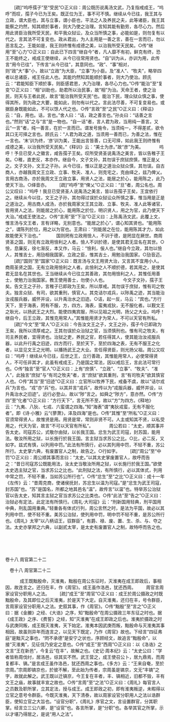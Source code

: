 <!-- { "loadSidebar": true } -->
　　[疏]“呜呼孺子”至“受民”○正义曰：周公既历说禹汤文武，乃复指戒成王，“呜呼”而叹，孺子今已为王矣。既正位为王，事不可不慎。继续从今已往，我王其与立政，谓大臣也，其与立事，谓小臣也，平法之人及养民之夫，此等诸臣，我王其能察之灼然，知其顺於事者，则大乃使之治理。言知其能有勤劳，各尽心力。然后用此贤臣治我所受天民，和平我众狱讼，及众当所慎之事，必能如是，则勿复有以代之。言其法不可复变也。政从君出，为人主用是一善之言，善在一言而已，勿以恶言乱之。王能如是，我王则终惟有成德之美，以治我所受天民矣。○传“继用”至“心力”○正义曰：自此已下四言“继自今”者，凡人靡不有初，鲜克有终，恐王不能终之，戒成王使继续，从今已往常用贤也。“自”训为从，亦训为用，此传言“用今已往”，下传言“从今已往”，其意同也。“政”、“事”相对，则“政”大“事”小，故以“立政”为大臣，“立事”为小臣。及“准人”、“牧夫”，略举四者以总诸臣，戒王任此人也。其能灼然知其能顺於事者，则大乃使治。顾氏云：“君能知臣下顺於事，则臣感君恩，大乃治理，各尽心力也。”○传“能治”至“复变”○正义曰：“相”训助也，助君所以治民事，故“相”为治。天命王者，使之治民，则天与王者此民，故言“能治我所受天民”也。能治下民，理众狱众慎之事，使得其所，则为政之大要，能如此，则勿有以代之。言此法尽善，不可复变易也。或据臣身既能如此，不可以馀人代之也。○传“言政”至“之民”○正义曰：《释诂》云：“自，用也。话，言也。”舍人曰：“话，政之善言也。”孙炎曰：“话善之言也。”然则“话”之与“言”是一物也。“自一话”者，言人君为政，当用纯一善言。又云“一言”者，纯一善言，在於一言而已。谓发号施令，当须纯一，不得差贰，欲令其口无可择之言也。顾氏云：“人君为政之道，当须用一善而已，为善之法，惟在一言也。‘末’训为终，‘彦’训为美，王能出言皆善，口无可择，如此我王则终惟有成德之美，以治我所受天民矣。”《释训》云：“美士为彦。”故“彦”为美。
　
　　呜呼！予旦已受人之徽言，咸告孺子王矣。叹所受贤圣说禹汤之美言，皆以告稚子王矣。○稚，直吏反，本亦作。继自今，文子文孙，其勿误于庶狱庶慎，惟正是乂之。文子文孙，文王之子孙。从今已往，惟以正是之道治众狱众慎，其勿误。自古商人，亦越我周文王立政、立事、牧夫、准人，则克宅之，克由绎之，兹乃俾乂。言用古商汤，亦於我周文王立政立事，用贤人之法，能居之於心，能用陈之，此乃使天下治。○绎音亦。 
　　[疏]“呜呼”至“俾乂”○正义曰：“旦”者，周公名也。周公又叹曰：“呜呼！我旦已受贤圣人说禹汤之美言，皆以告孺子王矣，王宜依行之。继续从今以往，文王之子孙，其勿得过误於众狱讼众所慎之事，惟当用是正是之道治之。用古商人成汤，亦於我周家文王其立政、立事、牧夫、准人此等诸官，皆用贤人之法，则能居之於心，能用陈之於位，明识贤人，用之为官，此乃使天下大治。”戒成王使法之。○传“言用”至“下治”○正义曰：上陈禹汤文武，此覆上文，惟言汤与文王者，言有详略，无别意也。“能居之於心”，谓心知其贤也。“能用陈之”，谓陈列於位，用之以为官也。王肃曰：“则能居之在位，能用陈其才力，如此故能使天下治也。”
　
　　国则罔有立政用憸人，不训于德，是罔显在厥世。商周贤圣之国，则无有立政用憸利之人者。憸人不训於德，是使其君无显名在其世。○憸，息廉反，徐七渐反，本又作，马云：“憸利，佞人也。”继自今立政，其勿以憸人，其惟吉士，用劢相我国家。立政之臣，惟其吉士，用勉治我国家。○劢音迈。 
　　[疏]“国则”至“国家”○正义曰：既言汤与文王用贤大治，又言其不宜用小人。商周圣贤之国，无有立政用憸利之人者。此憸利之人不顺於德，若其用之，是使其君无显名在其世也。王当继续从今已往立其善政，其勿用憸利之人，其惟任用善士，使勉力治我国家。教王使用善士，勿使小人也。
　
　　今文子文孙，孺子王矣。告文王之子孙，言稚子已即政为王矣，所以厚戒。其勿误于庶狱，惟有司之牧夫。独言众狱、有司，欲其重刑，慎官人。其克诘尔戎兵，以陟禹之迹，其当能治汝戎服兵器，威怀并设，以升禹治水之旧迹。○诘，起一反，马云：“宾也。”方行天下，至于海表，罔有不服，方，四方。海表，蛮夷戎狄，无不服化者。以觐文王之耿光，以扬武王之大烈。能使四夷宾服，所以见祖之光明，扬父之大业。呜呼！继自今，后王立政，其惟克用常人。”其惟能用贤才为常人，不可以天官有所私。 
　　[疏]“今文”至“常人”○正义曰：今告汝文王之子，文王之孙，孺子今已即政为王矣，我所以须厚戒之。王其勿误於众治狱之官，当须慎刑也。惟有司之牧夫，有司主养民者，宜得贤也。治狱之吏，养民之官，若任得其人，使其能治汝戎服兵器，以此升行禹之旧迹，四方而行，至於天下，至於四海之表，无有不服王之化者，以显见文王之光明，以播扬武王之大业。言任得贤臣，则光扬父祖。周公又叹曰：“呜呼！继续从今已往，后世之王，立行善政，其惟能用常人，必使常得贤人，不可任非其才，此虽有戒成王，乃是国之常法，因以戒后王，言此法可常行也。○传“独言”至“官人”○正义曰：上有“庶慎”、“立政”、“立事”、“牧夫”、“准人”，此独言“庶狱”与“有司之牧夫”者，言“庶狱”欲其重刑，言“有司牧夫”欲其慎官人也。○传“其当”至“旧迹”○正义曰：立官所以牧养下民，戒备不虞，故以“诘尔戎兵”为言也。“戎”亦“兵”也，以其并言“戎兵”，故传以为“戎服兵器，威怀并设，以升禹治水之旧迹”。远行必登山，故以“陟”言之。如舜之“陟方”，意亦然。○传“方四”至“化者”○正义曰：“方行天下”，言无所不至，故以“方”为四方。《释地》云：“九夷、八狄、七戎、六蛮谓之四海。”知“海表”谓“夷狄戎蛮，无有不服化者”。即《诗·小雅》云“《蓼萧》，泽及四海”是也。○传“其惟”至“所私”○正义曰：官须常得贤人，故惟贤是用。用贤是常，常则非贤不可。人主或知其不贤，以私受用之，代天为官，故言“不可以天官有所私”。
　
　　周公若曰：“太史，顺其事并告太史。司寇苏公，式敬尔由狱，以长我王国。忿生为武王司寇，封苏国，能用法。敬汝所用之狱，以长施行於我王国。言主狱当求苏公之比。○比，必二反，又如字。兹式有慎，以列用中罚。”此法有所慎行，必以其列用中罚，不轻不重，苏公所行。太史掌六典，有废置官人之制，故告之。○行如字。 
　　[疏]“周公”至“中罚”○正义曰：周公顺其事而言曰：“太史。”以其太史掌废置官人，故呼而告之：“昔日司寇苏公既能用法，汝太史当敬汝所用之狱，以长施行於我王国。”欲使太史选主狱之官，当求苏公之比也。“此刑狱之法，有所慎行，必以其体式，列用中常之罚，不轻不重，当如苏公所行也”。○传“忿生”至“之比”○正义曰：成十一年《左传》云：“昔周克商，使诸侯抚封，苏忿生以温为司寇。”是“忿生为武王司寇，封苏国”也。“苏”是国名，所都之地其邑名“温”，故传言“以温”也。特举苏公治狱官以告太史，知其言主狱之官当求苏公之比类也。○传“此法”至“告之”○正义曰：治狱必有定法，此定法有所慎行。《周礼·大司寇》云：“刑新国用轻典，刑平国用中典，刑乱国用重典。”轻重各有体式行列，周公言然之时，是法为平国，故必以其列用中罚，使不轻不重。美苏公治狱，使列用中罚，明中罚不轻不重，是苏公所行也。《周礼》太宰“以八柄诏王，驭群臣”，有爵、禄、废、置、生、杀、与、夺之法。太史亦掌邦之六典，以副贰太宰，是太史有废置官人之制，故特呼而告之也。 

　

　 

卷十八 周官第二十二 

　卷十八 周官第二十二 　 

　
　　成王既黜殷命，灭淮夷，黜殷在周公东征时，灭淮夷在成王即政后，事相因，故连言之。还归在丰，作《周官》。成王虽作洛邑，犹还西周。 
　　周官言周家设官分职用人之法。 
　　[疏]“成王”至“周官”○正义曰：成王於周公摄政之时既黜殷命，及其即位之后灭淮夷，於是天下大定。自灭淮夷，还归在丰，号令群臣，言周家设官分职用人之法。史叙其事，作《周官》。○传“黜殷”至“言之”○正义曰：据《金縢》之经、《大诰》之序，知“黜殷命”在周公摄政三年东征之时也。据《成王政》之序、《费誓》之经，知“灭淮夷”在成王即政之后也。淮夷於摄政之时与武庚同叛，成王既灭淮夷，天下始定。淮夷本因武庚而叛，黜殷命与灭淮夷其事相因，故虽则异年而连言之，以见天下既定，乃作《周官》故也。下经言“四征弗庭”是黜灭之事也，“罔不承德”是安宁之状也，序顾经文，故追言“黜殷命”，以接“灭淮夷”，见征伐乃安定之意也。○传“成王”至“西周”○正义曰：以《洛诰》之文言“王在新邑”，今复云“在丰”，故解之也。《史记·周本纪》云：“太史公曰：“学者皆称周伐纣，居洛邑，综其实不然。武王营之，成王使召公卜，居九鼎焉，而周复都丰、镐。”是言成王虽作洛邑，犹还西周之事也。《多方》云：“王来自奄，至於宗周。”宗周即镐京也，於彼不解，至此始为传者，宗周虽是镐京，文无“丰镐”之字，故就此解之。武王既以迁镐京，今王复在丰者，丰、镐相近，旧都不毁，丰有文王之庙，故事就丰宣之故也。○传“言周”至“之法”○正义曰：《周礼》每官言人之员数及职所掌，立其定法，授与成王。成王即政之初，即有淮夷叛逆，未暇得以立官之意号令群臣。今既灭淮夷，天下清泰，故以周家设官分职用人之法以诰群臣，使知立官之大旨也。“设官分职”，《周礼》序官之文，言设置群官，分其职掌。经言立三公六卿，是“设官”也。各言所掌，是“分职”也。各举其官之所掌，示以才堪乃得居之，是说“用人之法”。
　
